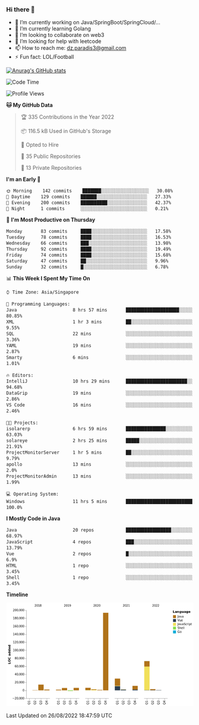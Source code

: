 ### Hi there 👋

- 🔭 I’m currently working on Java/SpringBoot/SpringCloud/...
- 🌱 I’m currently learning Golang
- 👯 I’m looking to collaborate on web3
- 🤔 I’m looking for help with leetcode
- 📫 How to reach me: dz.paradis3@gmail.com
- ⚡ Fun fact: LOL/Football

[![Anurag's GitHub stats](https://github-readme-stats.vercel.app/api?username=xiumu2017&show_icons=true&theme=radical)](https://github.com/anuraghazra/github-readme-stats)

<!--
**xiumu2017/xiumu2017** is a ✨ _special_ ✨ repository because its `README.md` (this file) appears on your GitHub profile.

Here are some ideas to get you started:

- 🔭 I’m currently working on ...
- 🌱 I’m currently learning ...
- 👯 I’m looking to collaborate on ...
- 🤔 I’m looking for help with ...
- 💬 Ask me about ...
- 📫 How to reach me: ...
- 😄 Pronouns: ...
- ⚡ Fun fact: ...
-->

<!--START_SECTION:waka-->
![Code Time](http://img.shields.io/badge/Code%20Time-759%20hrs%202%20mins-blue)

![Profile Views](http://img.shields.io/badge/Profile%20Views-0-blue)

**🐱 My GitHub Data** 

> 🏆 335 Contributions in the Year 2022
 > 
> 📦 116.5 kB Used in GitHub's Storage 
 > 
> 💼 Opted to Hire
 > 
> 📜 35 Public Repositories 
 > 
> 🔑 13 Private Repositories  
 > 
**I'm an Early 🐤** 

```text
🌞 Morning    142 commits    ███████░░░░░░░░░░░░░░░░░░   30.08% 
🌆 Daytime    129 commits    ██████░░░░░░░░░░░░░░░░░░░   27.33% 
🌃 Evening    200 commits    ██████████░░░░░░░░░░░░░░░   42.37% 
🌙 Night      1 commits      ░░░░░░░░░░░░░░░░░░░░░░░░░   0.21%

```
📅 **I'm Most Productive on Thursday** 

```text
Monday       83 commits     ████░░░░░░░░░░░░░░░░░░░░░   17.58% 
Tuesday      78 commits     ████░░░░░░░░░░░░░░░░░░░░░   16.53% 
Wednesday    66 commits     ███░░░░░░░░░░░░░░░░░░░░░░   13.98% 
Thursday     92 commits     ████░░░░░░░░░░░░░░░░░░░░░   19.49% 
Friday       74 commits     ████░░░░░░░░░░░░░░░░░░░░░   15.68% 
Saturday     47 commits     ██░░░░░░░░░░░░░░░░░░░░░░░   9.96% 
Sunday       32 commits     █░░░░░░░░░░░░░░░░░░░░░░░░   6.78%

```


📊 **This Week I Spent My Time On** 

```text
⌚︎ Time Zone: Asia/Singapore

💬 Programming Languages: 
Java                     8 hrs 57 mins       ████████████████████░░░░░   80.85% 
XML                      1 hr 3 mins         ██░░░░░░░░░░░░░░░░░░░░░░░   9.55% 
SQL                      22 mins             ░░░░░░░░░░░░░░░░░░░░░░░░░   3.36% 
YAML                     19 mins             ░░░░░░░░░░░░░░░░░░░░░░░░░   2.87% 
Smarty                   6 mins              ░░░░░░░░░░░░░░░░░░░░░░░░░   1.01%

🔥 Editors: 
IntelliJ                 10 hrs 29 mins      ███████████████████████░░   94.68% 
DataGrip                 19 mins             ░░░░░░░░░░░░░░░░░░░░░░░░░   2.86% 
VS Code                  16 mins             ░░░░░░░░░░░░░░░░░░░░░░░░░   2.46%

🐱‍💻 Projects: 
isolarerp                6 hrs 59 mins       ███████████████░░░░░░░░░░   63.03% 
solareye                 2 hrs 25 mins       █████░░░░░░░░░░░░░░░░░░░░   21.91% 
ProjectMonitorServer     1 hr 5 mins         ██░░░░░░░░░░░░░░░░░░░░░░░   9.79% 
apollo                   13 mins             ░░░░░░░░░░░░░░░░░░░░░░░░░   2.0% 
ProjectMonitorAdmin      13 mins             ░░░░░░░░░░░░░░░░░░░░░░░░░   1.99%

💻 Operating System: 
Windows                  11 hrs 5 mins       █████████████████████████   100.0%

```

**I Mostly Code in Java** 

```text
Java                     20 repos            █████████████████░░░░░░░░   68.97% 
JavaScript               4 repos             ███░░░░░░░░░░░░░░░░░░░░░░   13.79% 
Vue                      2 repos             █░░░░░░░░░░░░░░░░░░░░░░░░   6.9% 
HTML                     1 repo              ░░░░░░░░░░░░░░░░░░░░░░░░░   3.45% 
Shell                    1 repo              ░░░░░░░░░░░░░░░░░░░░░░░░░   3.45%

```


**Timeline**

![Chart not found](https://raw.githubusercontent.com/xiumu2017/xiumu2017/main/charts/bar_graph.png) 


 Last Updated on 26/08/2022 18:47:59 UTC
<!--END_SECTION:waka-->

